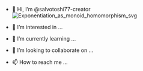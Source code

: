 - 👋 Hi, I’m @salvotoshi77-creator![Exponentiation_as_monoid_homomorphism_svg](https://github.com/salvotoshi77-creator/salvotoshi77-creator/assets/132113671/29f259f4-1d82-48ea-85a8-2176c3f0ff04)

- 👀 I’m interested in ...
- 🌱 I’m currently learning ...
- 💞️ I’m looking to collaborate on ...
- 📫 How to reach me ...

<!---HTMLInputElement
The HTMLInputElement interface provides special properties and methods for manipulating the options, layout, and presentation of <input> elements.

EventTarget
Node
Element
HTMLElement
HTMLInputElement
Instance properties
Some properties only apply to input element types that support the corresponding attributes.

align Deprecated
string: Represents the alignment of the element. Use CSS instead.

autocapitalize Experimental
string: Defines the capitalization behavior for user input. Valid values are none, off, characters, words or sentences.

defaultValue
string: Returns / Sets the default value as originally specified in the HTML that created this object.

dirName
string: Returns / Sets the directionality of the element.

inputmode
Provides a hint to browsers as to the type of virtual keyboard configuration to use when editing this element or its contents.

labels Read only
NodeList array: Returns a list of <label> elements that are labels for this element.

list Read only
HTMLElement: Returns the element pointed to by the list attribute. The property may be null if no HTML element is found in the same tree.

multiple
boolean: Returns / Sets the element's multiple attribute, indicating whether more than one value is possible (e.g., multiple files).

name
string: Returns / Sets the element's name attribute, containing a name that identifies the element when submitting the form.

popoverTargetAction Experimental
Gets and sets the action to be performed ("hide", "show", or "toggle") on a popover element being controlled by an <input> element of type="button". It reflects the value of the popovertargetaction HTML attribute.

popoverTargetElement Experimental
Gets and sets the popover element to control via an <input> element of type="button". The JavaScript equivalent of the popovertarget HTML attribute.

step
string: Returns / Sets the element's step attribute, which works with min and max to limit the increments at which a numeric or date-time value can be set. It can be the string any or a positive floating point number. If this is not set to any, the control accepts only values at multiples of the step value greater than the minimum.

type
string: Returns / Sets the element's type attribute, indicating the type of control to display. For possible values, see the documentation for the type attribute.

useMap Deprecated
string: Represents a client-side image map.

value
string: Returns / Sets the current value of the control. If the user enters a value different from the value expected, this may return an empty string.

valueAsDate
Date: Returns / Sets the value of the element, interpreted as a date, or null if conversion is not possible.

valueAsNumber
double: Returns the value of the element, interpreted as one of the following, in order: A time value, a number or NaN if conversion is impossible

Instance properties related to the parent form
form Read only
HTMLFormElement: Returns a reference to the parent <form> element.

formAction
string: Returns / Sets the element's formaction attribute, containing the URL of a program that processes information submitted by the element. This overrides the action attribute of the parent form.

formEnctype
string: Returns / Sets the element's formenctype attribute, containing the type of content that is used to submit the form to the server. This overrides the enctype attribute of the parent form.

formMethod
string: Returns / Sets the element's formmethod attribute, containing the HTTP method that the browser uses to submit the form. This overrides the method attribute of the parent form.

formNoValidate
boolean: Returns / Sets the element's formnovalidate attribute, indicating that the form is not to be validated when it is submitted. This overrides the novalidate attribute of the parent form.

formTarget
string: Returns / Sets the element's formtarget attribute, containing a name or keyword indicating where to display the response that is received after submitting the form. This overrides the target attribute of the parent form.

Instance properties that apply to any type of input element that is not hidden
autofocus
boolean: Returns / Sets the element's autofocus attribute, which specifies that a form control should have input focus when the page loads, unless the user overrides it, for example by typing in a different control. Only one form element in a document can have the autofocus attribute.

disabled
boolean: Returns / Sets the element's disabled attribute, indicating that the control is not available for interaction. The input values will not be submitted with the form. See also readonly.

required
boolean: Returns / Sets the element's required attribute, indicating that the user must fill in a value before submitting a form.

validationMessage Read only
string: Returns a localized message that describes the validation constraints that the control does not satisfy (if any). This is the empty string if the control is not a candidate for constraint validation (willValidate is false), or it satisfies its constraints. This value can be set by the setCustomValidity() method.

validity Read only
ValidityState: Returns the element's current validity state.

willValidate Read only
boolean: Returns whether the element is a candidate for constraint validation. It is false if any conditions bar it from constraint validation, including: its type is one of hidden, reset or button, it has a <datalist> ancestor or its disabled property is true.

Instance properties that apply only to elements of type checkbox or radio
checked
boolean: Returns / Sets the current state of the element.

defaultChecked
boolean: Returns / Sets the default state of a radio button or checkbox as originally specified in HTML that created this object.

indeterminate
boolean: Returns whether the checkbox or radio button is in indeterminate state. For checkboxes, the effect is that the appearance of the checkbox is obscured/greyed in some way as to indicate its state is indeterminate (not checked but not unchecked). Does not affect the value of the checked attribute, and clicking the checkbox will set the value to false.

Instance properties that apply only to elements of type image
alt
string: Returns / Sets the element's alt attribute, containing alternative text to use.

height
string: Returns / Sets the element's height attribute, which defines the height of the image displayed for the button.

src
string: Returns / Sets the element's src attribute, which specifies a URI for the location of an image to display on the graphical submit button.

width
string: Returns / Sets the element's width attribute, which defines the width of the image displayed for the button.

Instance properties that apply only to elements of type file
accept
string: Returns / Sets the element's accept attribute, containing comma-separated list of file types that can be selected.

allowdirs Non-standard
boolean: Part of the non-standard Directory Upload API. Indicates whether or not to allow directories and files both to be selected in the file list. Implemented only in Firefox and is hidden behind a preference.

files
FileList: Returns / Sets a list of File objects representing the files selected for upload.

webkitdirectory
boolean: Returns the webkitdirectory attribute. If true, the file-system-picker interface only accepts directories instead of files.

webkitEntries
FileSystemEntry array: Describes the currently selected files or directories.

Instance properties that apply only to visible elements containing text or numbers
autocomplete
string: Returns / Sets the element's autocomplete attribute, indicating whether the value of the control can be automatically completed by the browser.

max
string: Returns / Sets the element's max attribute, containing the maximum (numeric or date-time) value for this item, which must not be less than its minimum (min attribute) value.

maxLength
unsigned long: Returns / Sets the element's maxlength attribute, containing the maximum number of characters (in Unicode code points) that the value can have.

min
string: Returns / Sets the element's min attribute, containing the minimum (numeric or date-time) value for this item, which must not be greater than its maximum (max attribute) value.

minLength
unsigned long: Returns / Sets the element's minlength attribute, containing the minimum number of characters (in Unicode code points) that the value can have.

pattern
string: Returns / Sets the element's pattern attribute, containing a regular expression that the control's value is checked against. Use the title attribute to describe the pattern to help the user. This attribute only applies when the value of the type attribute is text, search, tel, url or email.

placeholder
string: Returns / Sets the element's placeholder attribute, containing a hint to the user of what can be entered in the control. The placeholder text must not contain carriage returns or line-feeds. This attribute only applies when the value of the type attribute is text, search, tel, url or email.

readOnly
boolean: Returns / Sets the element's readonly attribute, indicating that the user cannot modify the value of the control. This is ignored if the type is hidden, range, color, checkbox, radio, file, or a button type.

selectionEnd
unsigned long: Returns / Sets the end index of the selected text. When there's no selection, this returns the offset of the character immediately following the current text input cursor position.

selectionStart
unsigned long: Returns / Sets the beginning index of the selected text. When nothing is selected, this returns the position of the text input cursor (caret) inside of the <input> element.

selectionDirection
string: Returns / Sets the direction in which selection occurred. Possible values are: forward (the selection was performed in the start-to-end direction of the current locale), backward (the opposite direction) or none (the direction is unknown).

size
unsigned long: Returns / Sets the element's size attribute, containing visual size of the control. This value is in pixels unless the value of type is text or password, in which case, it is an integer number of characters. Applies only when type is set to text, search, tel, url, email, or password.

Instance methods
blur()
Removes focus from the input element; keystrokes will subsequently go nowhere.

click()
Simulates a click on the input element.

focus()
Focuses on the input element; keystrokes will subsequently go to this element.

select()
Selects all the text in the input element, and focuses it so the user can subsequently replace all of its content.

setSelectionRange()
Selects a range of text in the input element (but does not focus it).

setRangeText()
Replaces a range of text in the input element with new text.

setCustomValidity()
Sets a custom validity message for the element. If this message is not the empty string, then the element is suffering from a custom validity error, and does not validate.

showPicker()
Shows a browser picker for date, time, color, and files.

checkValidity()
Returns a boolean value that is false if the element is a candidate for constraint validation, and it does not satisfy its constraints. In this case, it also fires an invalid event at the element. It returns true if the element is not a candidate for constraint validation, or if it satisfies its constraints.

reportValidity()
Runs the checkValidity() method, and if it returns false (for an invalid input or no pattern attribute provided), then it reports to the user that the input is invalid in the same manner as if you submitted a form.

stepDown()
Decrements the value by (step * n), where n defaults to 1 if not specified. Throws an InvalidStateError exception:

if the method is not applicable to for the current type value,
if the element has no step value,
if the value cannot be converted to a number,
if the resulting value is above the max or below the min.
stepUp()
Increments the value by (step * n), where n defaults to 1 if not specified. Throws an InvalidStateError exception:

if the method is not applicable to for the current type value.,
if the element has no step value,
if the value cannot be converted to a number,
if the resulting value is above the max or below the min.
Events
Listen to these events using addEventListener() or by assigning an event listener to the oneventname property of this interface:

input
Fires when the value of an <input>, <select>, or <textarea> element has been changed. Note that this is actually fired on the HTMLElement interface and also applies to contenteditable elements, but we've listed it here because it is most commonly used with form input elements.

invalid
Fired when an element does not satisfy its constraints during constraint validation.

search Non-standard
Fired when a search is initiated on an <input> of type="search".

selectionchange event Experimental
Fires when the text selection in a <input> element has been changed.

Specifications
Specification
HTML Standard
# htmlinputelement
Browser compatibility
Report problems with this compatibility data on GitHub
desktop	mobile
Chrome
Edge
Firefox
Opera
Safari
Chrome Android
Firefox for Android
Opera Android
Safari on iOS
Samsung Internet
WebView Android
HTMLInputElement

1
Toggle history	
12
Toggle history	
1
Toggle history	
8
Toggle history	
1
Toggle history	
18
Toggle history	
4
Toggle history	
10.1
Toggle history	
1
Toggle history	
1.0
Toggle history	
37
Toggle history
accept

1
Toggle history	
12
Toggle history	
1
Toggle history	
12.1
Toggle history	
1
Toggle history	
18
Toggle history	
4
Toggle history	
12.1
Toggle history	
1
Toggle history	
1.0
Toggle history	
4.4
Toggle history
align
Deprecated

1
Toggle history	
12
Toggle history	
1
Toggle history	
12.1
Toggle history	
1
Toggle history	
18
Toggle history	
4
Toggle history	
12.1
Toggle history	
1
Toggle history	
1.0
Toggle history	
4.4
Toggle history
alt

1
Toggle history	
12
Toggle history	
1
Toggle history	
12.1
Toggle history	
1
Toggle history	
18
Toggle history	
4
Toggle history	
12.1
Toggle history	
1
Toggle history	
1.0
Toggle history	
4.4
Toggle history
autocomplete

14
Toggle history	
12
Toggle history	
4
Toggle history	
12.1
Toggle history	
6
Toggle history	
18
Toggle history	
4
Toggle history	
12.1
Toggle history	
6
Toggle history	
1.0
Toggle history	
4.4
Toggle history
cancel event
Experimental

No
footnote
Toggle history	
No
footnote
Toggle history	
91
Toggle history	
No
footnote
Toggle history	
No
footnote
Toggle history	
No
footnote
Toggle history	
91
Toggle history	
No
footnote
Toggle history	
No
footnote
Toggle history	
No
footnote
Toggle history	
No
footnote
Toggle history
capture

No
Toggle history	
No
Toggle history	
No
Toggle history	
No
Toggle history	
No
Toggle history	
25
Toggle history	
79
Toggle history	
14
Toggle history	
10
Toggle history	
1.5
Toggle history	
4.4
Toggle history
checkValidity

4
Toggle history	
12
Toggle history	
4
Toggle history	
12.1
Toggle history	
5
Toggle history	
18
Toggle history	
4
Toggle history	
12.1
Toggle history	
4
Toggle history	
1.0
Toggle history	
37
Toggle history
checked

1
Toggle history	
12
Toggle history	
1
Toggle history	
12.1
Toggle history	
1
Toggle history	
18
Toggle history	
4
Toggle history	
12.1
Toggle history	
1
Toggle history	
1.0
Toggle history	
4.4
Toggle history
defaultChecked

1
Toggle history	
12
Toggle history	
1
Toggle history	
12.1
Toggle history	
1
Toggle history	
18
Toggle history	
4
Toggle history	
12.1
Toggle history	
1
Toggle history	
1.0
Toggle history	
4.4
Toggle history
defaultValue

1
Toggle history	
12
Toggle history	
1
Toggle history	
12.1
Toggle history	
1
Toggle history	
18
Toggle history	
4
Toggle history	
12.1
Toggle history	
1
Toggle history	
1.0
Toggle history	
4.4
Toggle history
dirName

17
Toggle history	
79
Toggle history	
No
Toggle history	
12.1
Toggle history	
6
Toggle history	
18
Toggle history	
No
Toggle history	
12.1
Toggle history	
6
Toggle history	
1.0
Toggle history	
4.4
Toggle history
disabled

1
Toggle history	
12
Toggle history	
1
Toggle history	
12.1
Toggle history	
1
Toggle history	
18
Toggle history	
4
Toggle history	
12.1
Toggle history	
1
Toggle history	
1.0
Toggle history	
4.4
Toggle history
files

2
Toggle history	
12
Toggle history	
3
Toggle history	
12.1
Toggle history	
4
Toggle history	
18
Toggle history	
4
Toggle history	
12.1
Toggle history	
3
Toggle history	
1.0
Toggle history	
37
Toggle history
form

1
Toggle history	
12
Toggle history	
1
Toggle history	
12.1
Toggle history	
1
Toggle history	
18
Toggle history	
4
Toggle history	
12.1
Toggle history	
1
Toggle history	
1.0
Toggle history	
4.4
Toggle history
formAction

9
Toggle history	
12
Toggle history	
4
Toggle history	
12.1
Toggle history	
5
Toggle history	
18
Toggle history	
4
Toggle history	
12.1
Toggle history	
4.2
Toggle history	
1.0
Toggle history	
3
Toggle history
formEnctype

9
Toggle history	
12
Toggle history	
4
Toggle history	
12.1
Toggle history	
5
Toggle history	
18
Toggle history	
4
Toggle history	
12.1
Toggle history	
4.2
Toggle history	
1.0
Toggle history	
3
Toggle history
formMethod

9
Toggle history	
12
Toggle history	
4
Toggle history	
12.1
Toggle history	
5
Toggle history	
18
Toggle history	
4
Toggle history	
12.1
Toggle history	
4.2
Toggle history	
1.0
Toggle history	
3
Toggle history
formNoValidate

4
Toggle history	
12
Toggle history	
4
Toggle history	
12.1
Toggle history	
5
Toggle history	
18
Toggle history	
4
Toggle history	
12.1
Toggle history	
4
Toggle history	
1.0
Toggle history	
37
Toggle history
formTarget

9
Toggle history	
12
Toggle history	
4
Toggle history	
12.1
Toggle history	
5
Toggle history	
18
Toggle history	
4
Toggle history	
12.1
Toggle history	
4.2
Toggle history	
1.0
Toggle history	
3
Toggle history
height

21
Toggle history	
12
Toggle history	
16
Toggle history	
12.1
Toggle history	
7
Toggle history	
25
Toggle history	
16
Toggle history	
12.1
Toggle history	
7
Toggle history	
1.5
Toggle history	
4.4
Toggle history
incremental

10
Toggle history	
79
Toggle history	
No
Toggle history	
15
Toggle history	
5
Toggle history	
18
Toggle history	
No
Toggle history	
14
Toggle history	
4.2
Toggle history	
1.0
Toggle history	
37
Toggle history
indeterminate

1
Toggle history	
12
Toggle history	
3.6
Toggle history	
12.1
Toggle history	
3
Toggle history	
18
Toggle history	
4
Toggle history	
12.1
Toggle history	
1
Toggle history	
1.0
Toggle history	
4.4
Toggle history
invalid event

10
Toggle history	
12
Toggle history	
4
Toggle history	
10
Toggle history	
5
Toggle history	
18
Toggle history	
64
Toggle history	
12
Toggle history	
5
Toggle history	
4.0
Toggle history	
4
Toggle history
labels

6
Toggle history	
18
Toggle history	
56
Toggle history	
12.1
Toggle history	
5
Toggle history	
18
Toggle history	
56
Toggle history	
12.1
Toggle history	
4.2
Toggle history	
1.0
Toggle history	
3
Toggle history
list

20
Toggle history	
12
Toggle history	
4
Toggle history	
12.1
Toggle history	
12.1
Toggle history	
25
Toggle history	
4
Toggle history	
12.1
Toggle history	
12.2
Toggle history	
1.5
Toggle history	
4.4.3
Toggle history
max

4
Toggle history	
12
Toggle history	
16
Toggle history	
12.1
Toggle history	
5
Toggle history	
18
Toggle history	
16
Toggle history	
12.1
Toggle history	
4
Toggle history	
1.0
Toggle history	
37
Toggle history
maxLength

1
Toggle history	
12
Toggle history	
1
Toggle history	
12.1
Toggle history	
1
Toggle history	
18
Toggle history	
4
Toggle history	
12.1
Toggle history	
1
Toggle history	
1.0
Toggle history	
4.4
Toggle history
min

4
Toggle history	
12
Toggle history	
16
Toggle history	
12.1
Toggle history	
5
Toggle history	
18
Toggle history	
16
Toggle history	
12.1
Toggle history	
4
Toggle history	
1.0
Toggle history	
37
Toggle history
minLength

40
Toggle history	
17
Toggle history	
51
Toggle history	
27
Toggle history	
10.1
Toggle history	
40
Toggle history	
51
Toggle history	
27
Toggle history	
10.3
Toggle history	
4.0
Toggle history	
40
Toggle history
multiple

2
Toggle history	
12
Toggle history	
3.6
Toggle history	
12.1
Toggle history	
4
Toggle history	
18
Toggle history	
4
Toggle history	
12.1
Toggle history	
3.2
Toggle history	
1.0
Toggle history	
37
Toggle history
name

1
Toggle history	
12
Toggle history	
1
Toggle history	
12.1
Toggle history	
1
Toggle history	
18
Toggle history	
4
Toggle history	
12.1
Toggle history	
1
Toggle history	
1.0
Toggle history	
4.4
Toggle history
pattern

4
Toggle history	
12
Toggle history	
4
Toggle history	
12.1
Toggle history	
5
Toggle history	
18
Toggle history	
4
Toggle history	
12.1
Toggle history	
4
Toggle history	
1.0
Toggle history	
37
Toggle history
placeholder

3
Toggle history	
12
Toggle history	
4
Toggle history	
12.1
Toggle history	
4
Toggle history	
18
Toggle history	
4
Toggle history	
12.1
Toggle history	
3.2
Toggle history	
1.0
Toggle history	
37
Toggle history
popoverTargetAction
Experimental

114
Toggle history	
114
Toggle history	
No
Toggle history	
No
Toggle history	
TP
Toggle history	
114
Toggle history	
No
Toggle history	
No
Toggle history	
No
Toggle history	
No
Toggle history	
114
Toggle history
popoverTargetElement
Experimental

114
Toggle history	
114
Toggle history	
No
Toggle history	
No
Toggle history	
TP
Toggle history	
114
Toggle history	
No
Toggle history	
No
Toggle history	
No
Toggle history	
No
Toggle history	
114
Toggle history
readOnly

1
Toggle history	
12
Toggle history	
1
Toggle history	
12.1
Toggle history	
1
Toggle history	
18
Toggle history	
4
Toggle history	
12.1
Toggle history	
1
Toggle history	
1.0
Toggle history	
4.4
Toggle history
reportValidity

40
Toggle history	
17
Toggle history	
49
Toggle history	
27
Toggle history	
10.1
Toggle history	
40
Toggle history	
64
Toggle history	
27
Toggle history	
10.3
Toggle history	
4.0
Toggle history	
40
Toggle history
required

4
Toggle history	
12
Toggle history	
4
Toggle history	
12.1
Toggle history	
5
Toggle history	
18
Toggle history	
4
Toggle history	
12.1
Toggle history	
4
Toggle history	
1.0
Toggle history	
37
Toggle history
search event
Non-standard

1
Toggle history	
79
Toggle history	
No
Toggle history	
15
Toggle history	
2
Toggle history	
18
Toggle history	
No
Toggle history	
14
Toggle history	
1
Toggle history	
1.0
Toggle history	
4.4
Toggle history
select

1
Toggle history	
12
Toggle history	
1
Toggle history	
12.1
Toggle history	
1
Toggle history	
18
Toggle history	
4
Toggle history	
12.1
Toggle history	
1
Toggle history	
1.0
Toggle history	
4.4
Toggle history
select event

1
Toggle history	
12
Toggle history	
6
Toggle history	
12.1
Toggle history	
1
Toggle history	
18
Toggle history	
6
Toggle history	
12.1
Toggle history	
1
Toggle history	
1.0
Toggle history	
4.4
Toggle history
selectionDirection

15
Toggle history	
13
Toggle history	
8
Toggle history	
12.1
Toggle history	
6
Toggle history	
18
Toggle history	
8
Toggle history	
12.1
Toggle history	
6
Toggle history	
1.0
Toggle history	
4.4
Toggle history
selectionEnd

1
Toggle history	
12
Toggle history	
1
Toggle history	
12.1
Toggle history	
1.3
Toggle history	
18
Toggle history	
4
Toggle history	
12.1
Toggle history	
1
Toggle history	
1.0
Toggle history	
4.4
Toggle history
selectionStart

1
Toggle history	
12
Toggle history	
1
Toggle history	
12.1
Toggle history	
1.3
Toggle history	
18
Toggle history	
4
Toggle history	
12.1
Toggle history	
1
Toggle history	
1.0
Toggle history	
4.4
Toggle history
selectionchange event
Experimental

No
footnote
Toggle history	
No
footnote
Toggle history	
92
Toggle history	
No
footnote
Toggle history	
No
footnote
Toggle history	
No
footnote
Toggle history	
92
Toggle history	
No
footnote
Toggle history	
No
footnote
Toggle history	
No
footnote
Toggle history	
No
footnote
Toggle history
setCustomValidity

4
Toggle history	
12
Toggle history	
4
Toggle history	
12.1
Toggle history	
5
Toggle history	
18
Toggle history	
4
Toggle history	
12.1
Toggle history	
4
Toggle history	
1.0
Toggle history	
37
Toggle history
setRangeText

24
Toggle history	
79
Toggle history	
27
Toggle history	
15
Toggle history	
7
Toggle history	
25
Toggle history	
27
Toggle history	
14
Toggle history	
7
Toggle history	
1.5
Toggle history	
4.4
Toggle history
setSelectionRange

1
Toggle history	
12
Toggle history	
1
Toggle history	
8
Toggle history	
3
Toggle history	
18
Toggle history	
4
Toggle history	
10.1
Toggle history	
1
Toggle history	
1.0
Toggle history	
4.4
Toggle history
showPicker

99
Toggle history	
99
Toggle history	
101
Toggle history	
85
Toggle history	
16
Toggle history	
99
Toggle history	
101
Toggle history	
68
Toggle history	
16
Toggle history	
18.0
Toggle history	
99
Toggle history
autocomplete input

99
Toggle history	
99
Toggle history	
No
Toggle history	
85
Toggle history	
No
footnote
Toggle history	
99
Toggle history	
No
Toggle history	
68
Toggle history	
No
footnote
Toggle history	
18.0
Toggle history	
99
Toggle history
color input

99
Toggle history	
99
Toggle history	
101
Toggle history	
85
Toggle history	
No
footnote
Toggle history	
99
Toggle history	
101
Toggle history	
68
Toggle history	
No
footnote
Toggle history	
18.0
Toggle history	
99
Toggle history
datalist input

99
Toggle history	
99
Toggle history	
No
Toggle history	
85
Toggle history	
No
footnote
Toggle history	
99
Toggle history	
No
Toggle history	
68
Toggle history	
No
footnote
Toggle history	
18.0
Toggle history	
99
Toggle history
date input

99
Toggle history	
99
Toggle history	
101
Toggle history	
85
Toggle history	
No
footnote
Toggle history	
99
Toggle history	
101
Toggle history	
68
Toggle history	
No
footnote
Toggle history	
18.0
Toggle history	
99
Toggle history
datetime-local input

99
Toggle history	
99
Toggle history	
101
Toggle history	
85
Toggle history	
No
footnote
Toggle history	
99
Toggle history	
101
Toggle history	
68
Toggle history	
No
footnote
Toggle history	
18.0
Toggle history	
99
Toggle history
file input

99
Toggle history	
99
Toggle history	
101
Toggle history	
85
Toggle history	
No
footnote
Toggle history	
99
Toggle history	
101
Toggle history	
68
Toggle history	
No
footnote
Toggle history	
18.0
Toggle history	
99
Toggle history
month input

99
Toggle history	
99
Toggle history	
No
Toggle history	
85
Toggle history	
No
footnote
Toggle history	
99
Toggle history	
No
Toggle history	
68
Toggle history	
No
footnote
Toggle history	
18.0
Toggle history	
99
Toggle history
time input

99
Toggle history	
99
Toggle history	
No
Toggle history	
85
Toggle history	
No
footnote
Toggle history	
99
Toggle history	
No
Toggle history	
68
Toggle history	
No
footnote
Toggle history	
18.0
Toggle history	
99
Toggle history
week input

99
Toggle history	
99
Toggle history	
No
Toggle history	
85
Toggle history	
No
footnote
Toggle history	
99
Toggle history	
No
Toggle history	
68
Toggle history	
No
footnote
Toggle history	
18.0
Toggle history	
99
Toggle history
size

1
Toggle history	
12
Toggle history	
1
Toggle history	
12.1
Toggle history	
1
Toggle history	
18
Toggle history	
4
Toggle history	
12.1
Toggle history	
1
Toggle history	
1.0
Toggle history	
4.4
Toggle history
src

1
Toggle history	
12
Toggle history	
1
Toggle history	
12.1
Toggle history	
1
Toggle history	
18
Toggle history	
4
Toggle history	
12.1
Toggle history	
1
Toggle history	
1.0
Toggle history	
4.4
Toggle history
step

5
Toggle history	
12
Toggle history	
16
Toggle history	
12.1
Toggle history	
5
Toggle history	
18
Toggle history	
16
Toggle history	
12.1
Toggle history	
4
Toggle history	
1.0
Toggle history	
37
Toggle history
stepDown

5
Toggle history	
12
Toggle history	
16
Toggle history	
12.1
Toggle history	
5
Toggle history	
18
Toggle history	
16
Toggle history	
12.1
Toggle history	
4
Toggle history	
1.0
Toggle history	
37
Toggle history
stepUp

5
Toggle history	
12
Toggle history	
16
Toggle history	
12.1
Toggle history	
5
Toggle history	
18
Toggle history	
16
Toggle history	
12.1
Toggle history	
4
Toggle history	
1.0
Toggle history	
37
Toggle history
type

1
Toggle history	
12
Toggle history	
1
Toggle history	
12.1
Toggle history	
1
Toggle history	
18
Toggle history	
4
Toggle history	
12.1
Toggle history	
1
Toggle history	
1.0
Toggle history	
4.4
Toggle history
useMap
Deprecated

1
Toggle history	
12
Toggle history	
1
Toggle history	
12.1
Toggle history	
1
Toggle history	
18
Toggle history	
4
Toggle history	
12.1
Toggle history	
1
Toggle history	
1.0
Toggle history	
4.4
Toggle history
validationMessage

5
Toggle history	
12
Toggle history	
4
Toggle history	
12.1
Toggle history	
5
Toggle history	
18
Toggle history	
4
Toggle history	
12.1
Toggle history	
4
Toggle history	
1.0
Toggle history	
37
Toggle history
validity

4
Toggle history	
12
Toggle history	
4
Toggle history	
12.1
Toggle history	
5
Toggle history	
18
Toggle history	
4
Toggle history	
12.1
Toggle history	
4
Toggle history	
1.0
Toggle history	
37
Toggle history
value

1
Toggle history	
12
Toggle history	
1
Toggle history	
12.1
Toggle history	
1
Toggle history	
18
Toggle history	
4
Toggle history	
12.1
Toggle history	
1
Toggle history	
1.0
Toggle history	
4.4
Toggle history
valueAsDate

5
Toggle history	
12
Toggle history	
57
more
Toggle history	
12.1
Toggle history	
5
Toggle history	
18
Toggle history	
57
more
Toggle history	
12.1
Toggle history	
4
Toggle history	
1.0
Toggle history	
37
Toggle history
valueAsNumber

5
Toggle history	
12
Toggle history	
16
Toggle history	
12.1
Toggle history	
5
Toggle history	
18
Toggle history	
16
Toggle history	
12.1
Toggle history	
4
Toggle history	
1.0
Toggle history	
37
Toggle history
webkitEntries

22
Toggle history	
79
Toggle history	
50
Toggle history	
15
Toggle history	
11.1
Toggle history	
25
Toggle history	
No
Toggle history	
14
Toggle history	
11.3
Toggle history	
1.5
Toggle history	
No
Toggle history
webkitdirectory

7
Toggle history	
13
Toggle history	
50
Toggle history	
15
Toggle history	
11.1
Toggle history	
18
Toggle history	
No
Toggle history	
14
Toggle history	
11.3
Toggle history	
1.0
Toggle history	
4.4
Toggle history
width

21
Toggle history	
12
Toggle history	
16
Toggle history	
12.1
Toggle history	
7
Toggle history	
25
Toggle history	
16
Toggle history	
12.1
Toggle history	
7
Toggle history	
1.5
Toggle history	
4.4
Toggle history
willValidate

2
Toggle history	
12
Toggle history	
4
Toggle history	
12.1
Toggle history	
4
Toggle history	
18
Toggle history	
4
Toggle history	
12.1
Toggle history	
3
Toggle history	
1.0
Toggle history	
37
Toggle history
Legend
Tip: you can click/tap on a cell for more information.

Full support
Full support
Partial support
Partial support
In development. Supported in a pre-release version.
In development. Supported in a pre-release version.
No support
No support
Experimental. Expect behavior to change in the future.
Non-standard. Check cross-browser support before using.
Deprecated. Not for use in new websites.
See implementation notes.
Has more compatibility info.
See also
HTML element implementing this interface: <input>
Found a content problem with this page?
Edit the page on GitHub.
Report the content issue.
View the source on GitHub.
Want to get more involved? Learn how to contribute.
This page was last modified on May 3, 2023 by MDN contributors.
salvotoshi77-creator/salvotoshi77-creator is a ✨ special ✨ repository because its `README.md` (this file) appears on your GitHub profile.
You can click the Preview link to take a look at your changes.
--->
